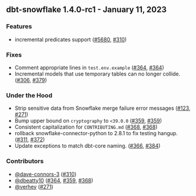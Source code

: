 ## dbt-snowflake 1.4.0-rc1 - January 11, 2023
### Features
- incremental predicates support ([#5680](https://github.com/dbt-labs/dbt-snowflake/issues/5680), [#310](https://github.com/dbt-labs/dbt-snowflake/pull/310))
### Fixes
- Comment appropriate lines in `test.env.example` ([#364](https://github.com/dbt-labs/dbt-snowflake/issues/364), [#364](https://github.com/dbt-labs/dbt-snowflake/pull/364))
- Incremental models that use temporary tables can no longer collide. ([#306](https://github.com/dbt-labs/dbt-snowflake/issues/306), [#379](https://github.com/dbt-labs/dbt-snowflake/pull/379))
### Under the Hood
- Strip sensitive data from Snowflake merge failure error messages ([#123](https://github.com/dbt-labs/dbt-snowflake/issues/123), [#271](https://github.com/dbt-labs/dbt-snowflake/pull/271))
- Bump upper bound on `cryptography` to `<39.0.0` ([#359](https://github.com/dbt-labs/dbt-snowflake/issues/359), [#359](https://github.com/dbt-labs/dbt-snowflake/pull/359))
- Consistent capitalization for `CONTRIBUTING.md` ([#368](https://github.com/dbt-labs/dbt-snowflake/issues/368), [#368](https://github.com/dbt-labs/dbt-snowflake/pull/368))
- rollback snowflake-connector-python to 2.8.1 to fix testing hangup. ([#311](https://github.com/dbt-labs/dbt-snowflake/issues/311), [#372](https://github.com/dbt-labs/dbt-snowflake/pull/372))
- Update exceptions to match dbt-core naming. ([#366](https://github.com/dbt-labs/dbt-snowflake/issues/366), [#384](https://github.com/dbt-labs/dbt-snowflake/pull/384))

### Contributors
- [@dave-connors-3](https://github.com/dave-connors-3) ([#310](https://github.com/dbt-labs/dbt-snowflake/pull/310))
- [@dbeatty10](https://github.com/dbeatty10) ([#364](https://github.com/dbt-labs/dbt-snowflake/pull/364), [#359](https://github.com/dbt-labs/dbt-snowflake/pull/359), [#368](https://github.com/dbt-labs/dbt-snowflake/pull/368))
- [@verhey](https://github.com/verhey) ([#271](https://github.com/dbt-labs/dbt-snowflake/pull/271))
